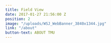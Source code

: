 ```yaml
---
title: Field View
date: 2017-01-27 21:56:00 Z
position: 2
image: "/uploads/WSJ_WebBanner_3840x1344.jpg"
link: "/about"
button-text: ABOUT TMU
---
```


